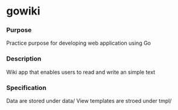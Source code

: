 # gowiki

### Purpose

Practice purpose for developing web application using Go

### Description

Wiki app that enables users to read and write an simple text

### Specification

Data are stored under data/
View templates are stroed under tmpl/

